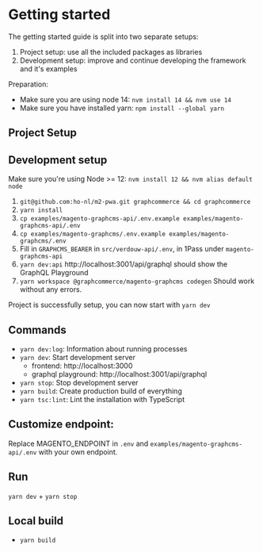# Getting started

The getting started guide is split into two separate setups:

1. Project setup: use all the included packages as libraries
2. Development setup: improve and continue developing the framework and it's
   examples

Preparation:

- Make sure you are using node 14: `nvm install 14 && nvm use 14`
- Make sure you have installed yarn: `npm install --global yarn`

## Project Setup

## Development setup

Make sure you're using Node >= 12: `nvm install 12 && nvm alias default node`

1. `git@github.com:ho-nl/m2-pwa.git graphcommerce && cd graphcommerce`
2. `yarn install`
3. `cp examples/magento-graphcms-api/.env.example examples/magento-graphcms-api/.env`
4. `cp examples/magento-graphcms/.env.example examples/magento-graphcms/.env`
5. Fill in `GRAPHCMS_BEARER` in `src/verdouw-api/.env`, in 1Pass under
   `magento-graphcms-api`
6. `yarn dev:api` http://localhost:3001/api/graphql should show the GraphQL
   Playground
7. `yarn workspace @graphcommerce/magento-graphcms codegen` Should work without
   any errors.

Project is successfully setup, you can now start with `yarn dev`

## Commands

- `yarn dev:log`: Information about running processes
- `yarn dev`: Start development server
  - frontend: http://localhost:3000
  - graphql playground: http://localhost:3001/api/graphql
- `yarn stop`: Stop development server
- `yarn build`: Create production build of everything
- `yarn tsc:lint`: Lint the installation with TypeScript

## Customize endpoint:

Replace MAGENTO_ENDPOINT in `.env` and `examples/magento-graphcms-api/.env` with
your own endpoint.

## Run

`yarn dev` + `yarn stop`

## Local build

- `yarn build`

